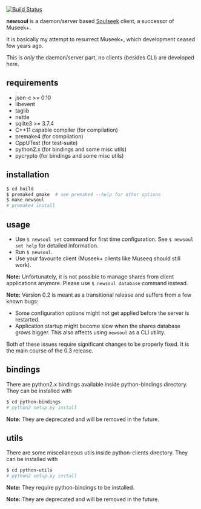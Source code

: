 [![Build Status](https://travis-ci.org/KenjiTakahashi/newsoul.png?branch=master)](https://travis-ci.org/KenjiTakahashi/newsoul)

**newsoul** is a daemon/server based [Soulseek](http://www.slsknet.org) client, a successor of Museek+.

It is basically my attempt to resurrect Museek+, which development ceased few years ago.

This is *only* the daemon/server part, no clients (besides CLI) are developed here.

## requirements

* json-c >= 0.10
* libevent
* taglib
* nettle
* sqlite3 >= 3.7.4
* C++11 capable compiler (for compilation)
* premake4 (for compilation)
* CppUTest (for test-suite)
* python2.x (for bindings and some misc utils)
* pycrypto (for bindings and some misc utils)

## installation

```sh
$ cd build
$ premake4 gmake  # see premake4 --help for other options
$ make newsoul
# premake4 install
```

## usage

* Use `$ newsoul set` command for first time configuration. See `$ newsoul set help` for detailed information.
* Run `$ newsoul`.
* Use your favourite client (Museek+ clients like Museeq should still work).

**Note:** Unfortunately, it is not possible to manage shares from client applications anymore. Please use `$ newsoul database` command instead.

**Note:** Version 0.2 is meant as a transitional release and suffers from a few known bugs:

* Some configuration options might not get applied before the server is restarted.
* Application startup might become slow when the shares database grows bigger. This also affects using `newsoul` as a CLI utility.

Both of these issues require significant changes to be properly fixed. It is the main course of the 0.3 release.

## bindings

There are python2.x bindings available inside python-bindings directory. They can be installed with
```sh
$ cd python-bindings
# python2 setup.py install
```
**Note:** They are deprecated and will be removed in the future.

## utils

There are some miscellaneous utils inside python-clients directory. They can be installed with
```sh
$ cd python-utils
# python2 setup.py install
```
**Note:** They require python-bindings to be installed.

**Note:** They are deprecated and will be removed in the future.
